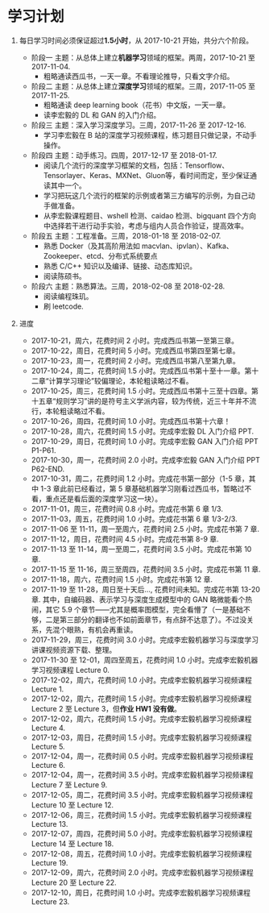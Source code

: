 # 学习计划

1. 每日学习时间必须保证超过**1.5小时**，从 2017-10-21 开始，共分六个阶段。
    - 阶段一 主题：从总体上建立**机器学习**领域的框架。两周，2017-10-21 至 2017-11-04.
        * 粗略通读西瓜书，一天一章。不看理论推导，只看文字介绍。
    - 阶段二 主题：从总体上建立**深度学习**领域的框架。三周，2017-11-05 至 2017-11-25.
        * 粗略通读 deep learning book（花书）中文版，一天一章。
        * 读李宏毅的 DL 和 GAN 的入门介绍。
    - 阶段三 主题：深入学习深度学习。三周，2017-11-26 至 2017-12-16.
        * 学习李宏毅在 B 站的深度学习视频课程，练习题目只做记录，不动手操作。
    - 阶段四 主题：动手练习。四周，2017-12-17 至 2018-01-17.
        * 阅读几个流行的深度学习框架的文档，包括：Tensorflow、Tensorlayer、Keras、MXNet、Gluon等，看时间而定，至少保证通读其中一个。
        * 学习把玩这几个流行的框架的示例或者第三方编写的示例，为自己动手做准备。
        * 从李宏毅课程题目、wshell 检测、caidao 检测、bigquant 四个方向中选择若干进行动手实验，考虑与组内人员合作验证，提高效率。
    - 阶段五 主题：工程准备。三周，2018-01-18 至 2018-02-07.
        * 熟悉 Docker（及其高阶用法如 macvlan、ipvlan）、Kafka、Zookeeper、etcd、分布式系统要点
        * 熟悉 C/C++ 知识以及编译、链接、动态库知识。
        * 阅读陈硕书。
    - 阶段六 主题：熟悉算法。三周，2018-02-08 至 2018-02-28.
        * 阅读编程珠玑。
        * 刷 leetcode.

2. 进度
    - 2017-10-21，周六，花费时间 2 小时。完成西瓜书第一至第三章。
    - 2017-10-22，周日，花费时间 5 小时。完成西瓜书第四至第七章。
    - 2017-10-23，周一，花费时间 2 小时。完成西瓜书第八至第九章。
    - 2017-10-24，周二，花费时间 1.5 小时。完成西瓜书第十至十一章。第十二章“计算学习理论”较偏理论，本轮粗读略过不看。
    - 2017-10-25，周三，花费时间 1.5 小时。完成西瓜书第十三至十四章。第十五章“规则学习”讲的是符号主义学派内容，较为传统，近三十年并不流行，本轮粗读略过不看。
    - 2017-10-26，周四，花费时间 1.0 小时。完成西瓜书第十六章！
    - 2017-10-28，周六，花费时间 1.5 小时。完成李宏毅 DL 入门介绍 PPT.
    - 2017-10-29，周日，花费时间 1.0 小时。完成李宏毅 GAN 入门介绍 PPT P1-P61.
    - 2017-10-30，周一，花费时间 2.0 小时。完成李宏毅 GAN 入门介绍 PPT P62-END.
    - 2017-10-31，周二，花费时间 1.2 小时。完成花书第一部分（1-5 章，其中 1-3 章此前已经看过，第 5 章基础机器学习刚看过西瓜书，暂略过不看，重点还是看后面的深度学习这一块）。
    - 2017-11-01，周三，花费时间 0.8 小时。完成花书第 6 章 1/3.
    - 2017-11-03，周五，花费时间 1.0 小时。完成花书第 6 章 1/3-2/3.
    - 2017-11-06 至 11-11，周一至周六，花费时间 2.5 小时。完成花书第 7 章.
    - 2017-11-12，周日，花费时间 4.5 小时。完成花书第 8-9 章.
    - 2017-11-13 至 11-14，周一至周二，花费时间 3.5 小时。完成花书第 10 章.
    - 2017-11-15 至 11-16，周三至周四，花费时间 3.5 小时。完成花书第 11 章.
    - 2017-11-18，周六，花费时间 1.5 小时。完成花书第 12 章.
    - 2017-11-19 至 11-28，周日至十天后..., 花费时间未知。完成花书第 13-20 章. 其中，自编码器、表示学习与深度生成模型中的 GAN 略微能看个热闹，其它 5.9 个章节——尤其是概率图模型，完全看懵了（一是基础不够，二是第三部分的翻译也不如前面章节，有点辞不达意了）。不过没关系，先混个眼熟，有机会再重读。
    - 2017-11-29，周三，花费时间 3.0 小时。完成李宏毅机器学习与深度学习讲课视频资源下载、整理。
    - 2017-11-30 至 12-01，周四至周五，花费时间 1.0 小时。完成李宏毅机器学习视频课程 Lecture 0.
    - 2017-12-02，周六，花费时间 1.0 小时。完成李宏毅机器学习视频课程 Lecture 1.
    - 2017-12-02，周六，花费时间 1.5 小时。完成李宏毅机器学习视频课程 Lecture 2 至 Lecture 3，但**作业 HW1 没有做**。
    - 2017-12-02，周六，花费时间 1.5 小时。完成李宏毅机器学习视频课程 Lecture 4.
    - 2017-12-03，周日，花费时间 1.5 小时。完成李宏毅机器学习视频课程 Lecture 5.
    - 2017-12-04，周一，花费时间 0.5 小时。完成李宏毅机器学习视频课程 Lecture 6.
    - 2017-12-04，周一，花费时间 3.5 小时。完成李宏毅机器学习视频课程 Lecture 7 至 Lecture 9.
    - 2017-12-05，周二，花费时间 3.5 小时。完成李宏毅机器学习视频课程 Lecture 10 至 Lecture 12.
    - 2017-12-06，周三，花费时间 1.5 小时。完成李宏毅机器学习视频课程 Lecture 13.
    - 2017-12-07，周四，花费时间 5.0 小时。完成李宏毅机器学习视频课程 Lecture 14 至 Lecture 18.
    - 2017-12-08，周五，花费时间 1.0 小时。完成李宏毅机器学习视频课程 Lecture 19.
    - 2017-12-09，周六，花费时间 2.0 小时。完成李宏毅机器学习视频课程 Lecture 20 至 Lecture 22.
    - 2017-12-10，周日，花费时间 1.0 小时。完成李宏毅机器学习视频课程 Lecture 23.

